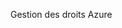 <Token xmlns:xlink="http://www.w3.org/1999/xlink">Gestion des droits Azure</Token>

<!--HONumber=Mar16_HO1-->



